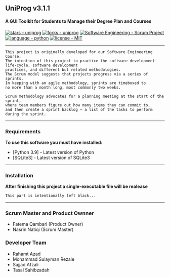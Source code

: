 ## UniProg v3.1.1
#### A GUI Toolkit for Students to Manage their Degree Plan and Courses


[![stars - uniprog](https://img.shields.io/github/stars/rhmtazad/uniprog?style=social)](https://github.com/rhmtazad/uniprog)
[![forks - uniprog](https://img.shields.io/github/forks/rhmtazad/uniprog?style=social)](https://github.com/rhmtazad/uniprog)
[![Software Engineering - Scrum Project](https://img.shields.io/badge/Software_Engineering-Scrum_Project-important)](https://github.com/rhmtazad/UniProg/)
[![language - python](https://img.shields.io/badge/language-python-81c253?color=mediumseagreen&logo=python&logoColor=white)](https://www.python.org/)
[![license - MIT](https://img.shields.io/badge/license-MIT-beige)](https://opensource.org/licenses/MIT)

_____

```
This project is originally developed for our Software Engineering Course.
The intention of this project to practice the software development life-cycle, software development 
practices, and different but related methodologies. 
The Scrum model suggests that projects progress via a series of sprints.  
In keeping with an agile methodology, sprints are timeboxed to 
no more than a month long, most commonly two weeks.

Scrum methodology advocates for a planning meeting at the start of the sprint,
where team members figure out how many items they can commit to, 
and then create a sprint backlog – a list of the tasks to perform during the sprint.  
```
_____


### Requirements

**To use this software you must have installed:**
- [Python 3.9] - Latest version of Python
- [SQLite3] - Latest version of SQLite3

_____

### Installation

**After finishing this project a single-executable file will be realease**

```
This part is intentionally left black...
```

_____

### Scrum Master and Product Ownner
- Fatema Qambari (Product Owner)
- Nasrin Natiqi  (Scrum Master)

### Developer Team
- Rahamt Azad
- Mohammad Sulayman Rezaie
- Sajjad Afzali
- Tasal Sahibzadah
